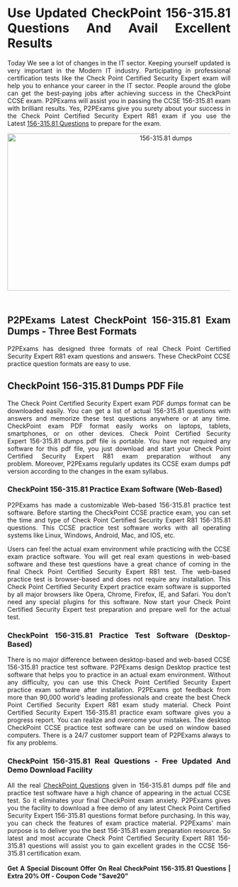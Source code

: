 <h1 style="text-align: justify;"><strong>Use Updated CheckPoint 156-315.81 Questions And Avail Excellent Results</strong></h1>

<p style="text-align: justify;">Today We see a lot of changes in the IT sector. Keeping yourself updated is very important in the Modern IT industry. Participating in professional certification tests like the Check Point Certified Security Expert exam will help you to enhance your career in the IT sector. People around the globe can get the best-paying jobs after achieving success in the CheckPoint CCSE exam. P2PExams will assist&nbsp;you in passing the CCSE 156-315.81 exam with brilliant results.&nbsp;Yes, P2PExams give you surety about your success in the Check Point Certified Security Expert R81&nbsp;exam if you use the Latest&nbsp;<a href="https://www.p2pexams.com/checkpoint/pdf/156-315.81">156-315.81 Questions</a> to prepare for the exam.&nbsp;</p>

<p style="text-align: center;"><a href="https://www.p2pexams.com/products/156-315.81"><img alt="156-315.81 dumps " src="https://i.ibb.co/hD4gsPW/p2p1.jpg" style="width: 700px; height: 354px;" /></a></p>

<h2 style="text-align: justify;"><br />
<strong>P2PExams Latest&nbsp;CheckPoint 156-315.81 Exam Dumps - Three Best Formats</strong></h2>

<p style="text-align: justify;">P2PExams has designed three formats of real Check Point Certified Security Expert R81 exam&nbsp;questions&nbsp;and answers. These CheckPoint CCSE practice question formats are easy to use.</p>

<h2 style="text-align: justify;"><strong>CheckPoint 156-315.81 Dumps PDF File</strong></h2>

<p style="text-align: justify;">The Check Point Certified Security Expert exam PDF dumps format can be downloaded easily. You can get a list of actual 156-315.81 questions with answers and memorize these test questions anywhere or at any time. CheckPoint exam PDF format easily works on&nbsp;laptops, tablets, smartphones, or on&nbsp;other devices. Check Point Certified Security Expert&nbsp;156-315.81 dumps pdf file is portable. You have not required any software for this pdf file, you just download and&nbsp;start&nbsp;your Check Point Certified Security Expert R81 exam preparation&nbsp;without any problem.&nbsp;Moreover, P2PExams regularly updates its CCSE exam dumps pdf version&nbsp;according to the changes in the exam syllabus.</p>

<h3 style="text-align: justify;"><strong>CheckPoint 156-315.81 Practice Exam Software (Web-Based)</strong></h3>

<p style="text-align: justify;">P2PExams has made a customizable Web-based 156-315.81 practice test software. Before starting&nbsp;the CheckPoint CCSE practice exam, you can set the time and type of Check Point Certified Security Expert R81 156-315.81 questions. This CCSE practice test software&nbsp;works with all operating systems like Linux, Windows, Android, Mac, and&nbsp;IOS, etc.</p>

<p style="text-align: justify;">Users can feel the actual exam environment while practicing with the CCSE exam practice software. You will get real exam questions in web-based software and these test questions have a great chance of coming in the final Check Point Certified Security Expert R81 test. The web-based practice test is browser-based and does not require any installation. This Check Point Certified Security Expert practice exam software is supported by all major browsers like Opera, Chrome, Firefox, IE, and Safari. You don&#39;t need any special plugins for&nbsp;this software. Now start your Check Point Certified Security Expert test preparation and prepare well for the actual test.</p>

<h3 style="text-align: justify;"><strong>CheckPoint 156-315.81 Practice Test Software (Desktop-Based)</strong></h3>

<p style="text-align: justify;">There is no major difference between desktop-based and web-based CCSE 156-315.81 practice test software. P2PExams design Desktop practice test software that helps you to practice in an actual exam environment. Without any difficulty, you can use this Check Point Certified Security Expert practice exam software after installation. P2PExams got feedback from more than 90,000 world&#39;s leading professionals and create the best Check Point Certified Security Expert R81 exam study&nbsp;material.&nbsp;Check Point Certified Security Expert 156-315.81 practice exam software gives you a progress report. You can realize and overcome your mistakes. The desktop CheckPoint CCSE&nbsp;practice test software can be used on window&nbsp;based computers. There is a 24/7 customer support team of P2PExams always to fix any problems.</p>

<h3 style="text-align: justify;"><strong>CheckPoint 156-315.81 Real Questions - Free Updated And Demo Download Facility</strong></h3>

<p style="text-align: justify;">All the real <a href="https://www.p2pexams.com/checkpoint">CheckPoint&nbsp;Questions</a> given in 156-315.81 dumps pdf file and practice test software have a high chance of appearing in the actual CCSE test. So it eliminates your final CheckPoint exam anxiety. P2PExams gives you the facility to download a free demo of any latest&nbsp;Check Point Certified Security Expert 156-315.81 questions format before purchasing. In this way, you can check the features of exam practice material. P2PExams&#39; main purpose is to deliver you the best 156-315.81 exam preparation resource.&nbsp;So latest and most accurate Check Point Certified Security Expert R81 156-315.81 questions will assist you to gain excellent grades in the CCSE 156-315.81 certification exam.<br />
<br />
<strong>Get A Special Discount Offer On Real CheckPoint 156-315.81 Questions | Extra 20% Off - Coupon Code &quot;Save20&quot;</strong></p>
